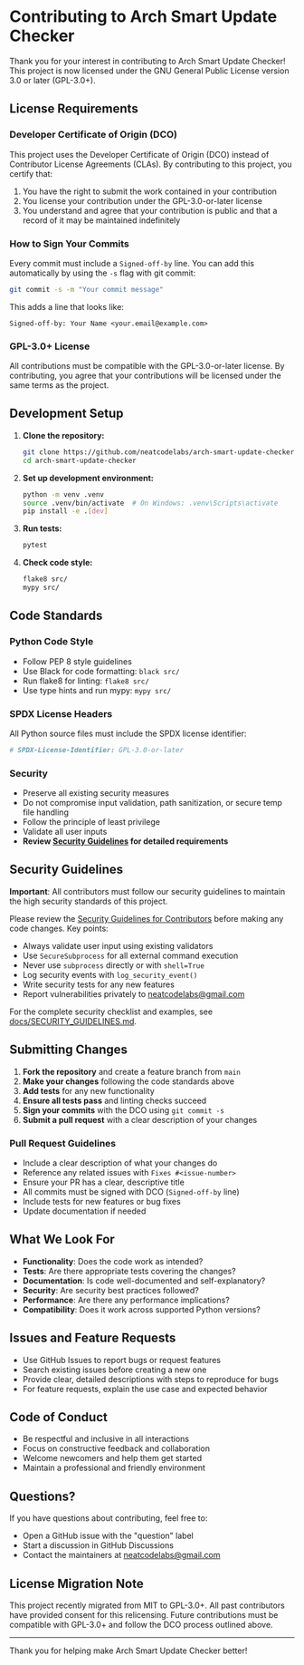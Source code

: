 # Contributing to Arch Smart Update Checker

Thank you for your interest in contributing to Arch Smart Update Checker! This project is now licensed under the GNU General Public License version 3.0 or later (GPL-3.0+).

## License Requirements

### Developer Certificate of Origin (DCO)

This project uses the Developer Certificate of Origin (DCO) instead of Contributor License Agreements (CLAs). By contributing to this project, you certify that:

1. You have the right to submit the work contained in your contribution
2. You license your contribution under the GPL-3.0-or-later license
3. You understand and agree that your contribution is public and that a record of it may be maintained indefinitely

### How to Sign Your Commits

Every commit must include a `Signed-off-by` line. You can add this automatically by using the `-s` flag with git commit:

```bash
git commit -s -m "Your commit message"
```

This adds a line that looks like:
```
Signed-off-by: Your Name <your.email@example.com>
```

### GPL-3.0+ License

All contributions must be compatible with the GPL-3.0-or-later license. By contributing, you agree that your contributions will be licensed under the same terms as the project.

## Development Setup

1. **Clone the repository:**
   ```bash
   git clone https://github.com/neatcodelabs/arch-smart-update-checker.git
   cd arch-smart-update-checker
   ```

2. **Set up development environment:**
   ```bash
   python -m venv .venv
   source .venv/bin/activate  # On Windows: .venv\Scripts\activate
   pip install -e .[dev]
   ```

3. **Run tests:**
   ```bash
   pytest
   ```

4. **Check code style:**
   ```bash
   flake8 src/
   mypy src/
   ```

## Code Standards

### Python Code Style
- Follow PEP 8 style guidelines
- Use Black for code formatting: `black src/`
- Run flake8 for linting: `flake8 src/`
- Use type hints and run mypy: `mypy src/`

### SPDX License Headers
All Python source files must include the SPDX license identifier:
```python
# SPDX-License-Identifier: GPL-3.0-or-later
```

### Security
- Preserve all existing security measures
- Do not compromise input validation, path sanitization, or secure temp file handling
- Follow the principle of least privilege
- Validate all user inputs
- **Review [Security Guidelines](docs/SECURITY_GUIDELINES.md) for detailed requirements**

## Security Guidelines

**Important**: All contributors must follow our security guidelines to maintain the high security standards of this project.

Please review the [Security Guidelines for Contributors](docs/SECURITY_GUIDELINES.md) before making any code changes. Key points:

- Always validate user input using existing validators
- Use `SecureSubprocess` for all external command execution
- Never use `subprocess` directly or with `shell=True`
- Log security events with `log_security_event()`
- Write security tests for any new features
- Report vulnerabilities privately to neatcodelabs@gmail.com

For the complete security checklist and examples, see [docs/SECURITY_GUIDELINES.md](docs/SECURITY_GUIDELINES.md).

## Submitting Changes

1. **Fork the repository** and create a feature branch from `main`
2. **Make your changes** following the code standards above
3. **Add tests** for any new functionality
4. **Ensure all tests pass** and linting checks succeed
5. **Sign your commits** with the DCO using `git commit -s`
6. **Submit a pull request** with a clear description of your changes

### Pull Request Guidelines

- Include a clear description of what your changes do
- Reference any related issues with `Fixes #<issue-number>`
- Ensure your PR has a clear, descriptive title
- All commits must be signed with DCO (`Signed-off-by` line)
- Include tests for new features or bug fixes
- Update documentation if needed

## What We Look For

- **Functionality**: Does the code work as intended?
- **Tests**: Are there appropriate tests covering the changes?
- **Documentation**: Is code well-documented and self-explanatory?
- **Security**: Are security best practices followed?
- **Performance**: Are there any performance implications?
- **Compatibility**: Does it work across supported Python versions?

## Issues and Feature Requests

- Use GitHub Issues to report bugs or request features
- Search existing issues before creating a new one
- Provide clear, detailed descriptions with steps to reproduce for bugs
- For feature requests, explain the use case and expected behavior

## Code of Conduct

- Be respectful and inclusive in all interactions
- Focus on constructive feedback and collaboration
- Welcome newcomers and help them get started
- Maintain a professional and friendly environment

## Questions?

If you have questions about contributing, feel free to:
- Open a GitHub issue with the "question" label
- Start a discussion in GitHub Discussions
- Contact the maintainers at neatcodelabs@gmail.com

## License Migration Note

This project recently migrated from MIT to GPL-3.0+. All past contributors have provided consent for this relicensing. Future contributions must be compatible with GPL-3.0+ and follow the DCO process outlined above.

---

Thank you for helping make Arch Smart Update Checker better! 